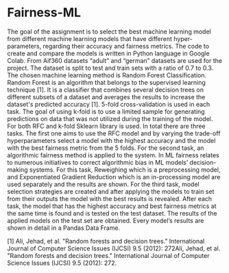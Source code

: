 # Fairness-ML
The goal of the assignment is to select the best machine learning model from different machine learning models that have different hyper-parameters, regarding their accuracy and fairness metrics. The code to create and compare the models is written in Python language in Google Colab. From Aif360 datasets “adult” and “german” datasets are used for the project. The dataset is split to test and train sets with a ratio of 0.7 to 0.3. The chosen machine learning method is Random Forest Classification. Random Forest is an algorithm that belongs to the supervised learning technique [1]. It is a classifier that combines several decision trees on different subsets of a dataset and averages the results to increase the dataset's predicted accuracy [1]. 5-fold cross-validation is used in each task. The goal of using k-fold is to use a limited sample for generating predictions on data that was not utilized during the training of the model. For both RFC and k-fold Sklearn library is used. In total there are three tasks. The first one aims to use the RFC model and by varying the trade-off hyperparameters select a model with the highest accuracy and the model with the best fairness metric from the 5 folds. For the second task, an algorithmic fairness method is applied to the system. In ML fairness relates to numerous initiatives to correct algorithmic bias in ML models’ decision-making systems. For this task, Reweighing which is a preprocessing model, and Exponentiated Gradient Reduction which is an in-processing model are used separately and the results are shown. For the third task, model selection strategies are created and after applying the models to train set from their outputs the model with the best results is revealed. After each task, the model that has the highest accuracy and best fairness metrics at the same time is found and is tested on the test dataset. The results of the applied models on the test set are obtained. Every model’s results are shown in detail in a Pandas Data Frame.

[1] Ali, Jehad, et al. "Random forests and decision trees." International Journal of Computer Science Issues (IJCSI) 9.5 (2012): 272Ali, Jehad, et al. "Random forests and decision trees." International Journal of Computer Science Issues (IJCSI) 9.5 (2012): 272.
